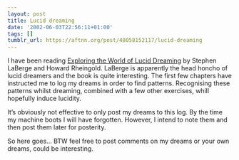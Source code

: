 ```yaml
---
layout: post
title: Lucid dreaming
date: '2002-06-03T22:56:11+01:00'
tags: []
tumblr_url: https://aftnn.org/post/48058152117/lucid-dreaming
---
```

<p>I have been reading <a href="http://www.amazon.com/exec/obidos/tg/stores/detail/-/books/034537410X/glance/103-8692864-0294245">Exploring the World of Lucid Dreaming</a> by Stephen LaBerge and Howard Rheingold. LaBerge is apparently the head honcho of lucid dreamers and the book is quite interesting. The first few chapters have instructed me to log my dreams in order to find patterns. Recognising these patterns whilst dreaming, combined with a few other exercises, whill hopefully induce lucidity.</p>
<p>It&rsquo;s obviously not effective to only post my dreams to this log. By the time my machine boots I will have forgotten. However, I intend to note them and then post them later for posterity.</p>
<p>So here goes&hellip; BTW feel free to post comments on my dreams or your own dreams, could be interesting.</p>
